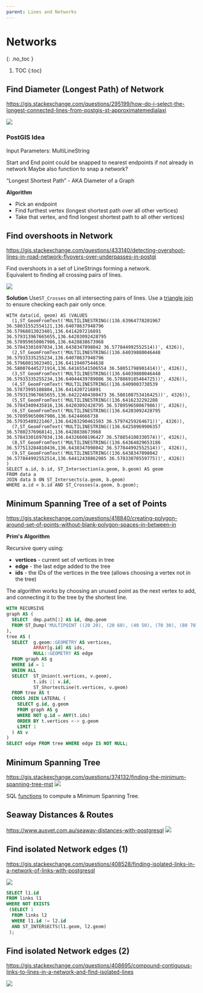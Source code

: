 ```yaml
---
parent: Lines and Networks
---
```


# Networks
{: .no_toc }

1. TOC
{:toc}

## Find Diameter (Longest Path) of Network
<https://gis.stackexchange.com/questions/295199/how-do-i-select-the-longest-connected-lines-from-postgis-st-approximatemedialaxi>

![](https://i.stack.imgur.com/lLqqW.jpg)

### PostGIS Idea
Input Parameters: MultiLineString

Start and End point could be snapped to nearest endpoints if not already in network
Maybe also function to snap a network?

“Longest Shortest Path” - AKA Diameter of a Graph

**Algorithm**
* Pick an endpoint
* Find furthest vertex (longest shortest path over all other vertices)
* Take that vertex, and find longest shortest path to all other vertices)

## Find overshoots in Network
<https://gis.stackexchange.com/questions/433140/detecting-overshoot-lines-in-road-network-flyovers-over-underpasses-in-postgi>

Find overshoots in a set of LineStrings forming a network.  
Equivalent to finding all crossing pairs of lines.

![](https://i.stack.imgur.com/8d2Ab.png)

**Solution**
Use`ST_Crosses` on all intersecting pairs of lines.
Use a [triangle join](https://www.sqlservercentral.com/articles/hidden-rbar-triangular-joins) to ensure checking each pair only once.
```
WITH data(id, geom) AS (VALUES
  (1,ST_GeomFromText('MULTILINESTRING((136.63964778201967 36.58031552554121,136.64078637948796 36.57968013023401,136.6414207216891 36.579313967665655,136.64203092428795 36.578959650067986,136.6428838673968 36.57843301697034,136.6438347098042 36.577844992552514))', 4326)),
  (2,ST_GeomFromText('MULTILINESTRING((136.64039880046448 36.57933335255234,136.64078637948796 36.57968013023401,136.64119407544638 36.580076445271914,136.64165541506554 36.58051798901414))', 4326)),
  (3,ST_GeomFromText('MULTILINESTRING((136.64039880046448 36.57933335255234,136.64044439789086 36.578869185464725))', 4326)),
  (4,ST_GeomFromText('MULTILINESTRING((136.6409003730539 36.57873995108804,136.6414207216891 36.579313967665655,136.64222404380473 36.580108753416425))', 4326)),
  (5,ST_GeomFromText('MULTILINESTRING((136.6416232292288 36.57843409435816,136.64203092428795 36.578959650067986))', 4326)),
  (6,ST_GeomFromText('MULTILINESTRING((136.64203092428795 36.578959650067986,136.64244666738 36.57935489221467,136.64283290461503 36.57974259264671))', 4326)),
  (7,ST_GeomFromText('MULTILINESTRING((136.64250969906357 36.57802376968141,136.6428838673968 36.57843301697034,136.64326608196427 36.578854108330574))', 4326)),
  (8,ST_GeomFromText('MULTILINESTRING((136.64364829653186 36.577513284810436,136.6438347098042 36.577844992552514))', 4326)),
  (9,ST_GeomFromText('MULTILINESTRING((136.6438347098042 36.577844992552514,136.64412438862985 36.57833070559775))', 4326))
)
SELECT a.id, b.id, ST_Intersection(a.geom, b.geom) AS geom 
FROM data a
JOIN data b ON ST_Intersects(a.geom, b.geom)
WHERE a.id < b.id AND ST_Crosses(a.geom, b.geom);
```


## Minimum Spanning Tree of a set of Points
<https://gis.stackexchange.com/questions/418840/creating-polygon-around-set-of-points-without-blank-polygon-spaces-in-between-in>

**Prim's Algorithm**

Recursive query using:
* **vertices** - current set of vertices in tree
* **edge** - the last edge added to the tree
* **ids** - the IDs of the vertices in the tree (allows choosing a vertex not in the tree)

The algorithm works by choosing an unused point as the next vertex to add, 
and connecting it to the tree by the shortest line.

```sql
WITH RECURSIVE
graph AS (
  SELECT  dmp.path[1] AS id, dmp.geom
  FROM ST_Dump('MULTIPOINT ((20 20), (20 60), (40 50), (70 30), (80 70), (50 90), (30 90))'::GEOMETRY) AS dmp
),
tree AS (
  SELECT  g.geom::GEOMETRY AS vertices,
          ARRAY[g.id] AS ids,
          NULL::GEOMETRY AS edge
  FROM graph AS g
  WHERE id = 1
  UNION ALL
  SELECT  ST_Union(t.vertices, v.geom),
          t.ids || v.id,
          ST_ShortestLine(t.vertices, v.geom)
  FROM tree AS t
  CROSS JOIN LATERAL (
    SELECT g.id, g.geom
    FROM graph AS g
    WHERE NOT g.id = ANY(t.ids)
    ORDER BY t.vertices <-> g.geom
    LIMIT 1
  ) AS v
)       
SELECT edge FROM tree WHERE edge IS NOT NULL;
```

## Minimum Spanning Tree

<https://gis.stackexchange.com/questions/374132/finding-the-minimum-spanning-tree-mst>
![](https://i.stack.imgur.com/oqALq.png)

SQL [functions](https://gist.github.com/andrewxhill/13de0618d31893cdc4c5) to compute a Minimum Spanning Tree.

## Seaway Distances & Routes
<https://www.ausvet.com.au/seaway-distances-with-postgresql>
![](https://www.ausvet.com.au/wp-content/uploads/Blog_images/seaway_1.png)

## Find isolated Network edges (1)
<https://gis.stackexchange.com/questions/408528/finding-isolated-links-in-a-network-of-links-with-postgresql>

![](https://i.stack.imgur.com/jx85n.png)

```sql
SELECT l1.id
FROM links l1
WHERE NOT EXISTS
 (SELECT 1 
  FROM links l2
  WHERE l1.id != l2.id
  AND ST_INTERSECTS(l1.geom, l2.geom)
 );
 ```
 ## Find isolated Network edges (2)
 <https://gis.stackexchange.com/questions/408695/compound-contiguous-links-to-lines-in-a-network-and-find-isolated-lines>
 
 ![](https://i.stack.imgur.com/1eoWm.jpg)
 
 
